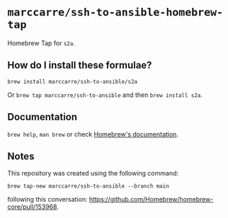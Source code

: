 # `marccarre/ssh-to-ansible-homebrew-tap`

Homebrew Tap for `s2a`.

## How do I install these formulae?

`brew install marccarre/ssh-to-ansible/s2a`

Or `brew tap marccarre/ssh-to-ansible` and then `brew install s2a`.

## Documentation

`brew help`, `man brew` or check [Homebrew's documentation](https://docs.brew.sh).

## Notes

This repository was created using the following command:

```console
brew tap-new marccarre/ssh-to-ansible --branch main
```

following this conversation: https://github.com/Homebrew/homebrew-core/pull/153968.
